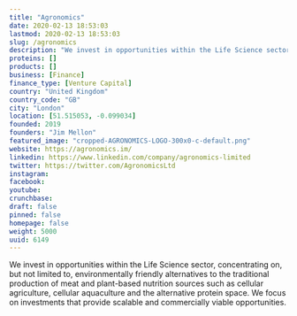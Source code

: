 ```yaml
---
title: "Agronomics"
date: 2020-02-13 18:53:03
lastmod: 2020-02-13 18:53:03
slug: /agronomics
description: "We invest in opportunities within the Life Science sector, concentrating on, but not limited to, environmentally friendly alternatives to the traditional production of meat and plant-based nutrition sources such as cellular agriculture, cellular aquaculture and the alternative protein space. We focus on investments that provide scalable and commercially viable opportunities."
proteins: []
products: []
business: [Finance]
finance_type: [Venture Capital]
country: "United Kingdom"
country_code: "GB"
city: "London"
location: [51.515053, -0.099034]
founded: 2019
founders: "Jim Mellon"
featured_image: "cropped-AGRONOMICS-LOGO-300x0-c-default.png"
website: https://agronomics.im/
linkedin: https://www.linkedin.com/company/agronomics-limited
twitter: https://twitter.com/AgronomicsLtd
instagram: 
facebook: 
youtube: 
crunchbase: 
draft: false
pinned: false
homepage: false
weight: 5000
uuid: 6149
---
```

We invest in opportunities within the Life Science sector, concentrating on, but not limited to, environmentally friendly alternatives to the traditional production of meat and plant-based nutrition sources such as cellular agriculture, cellular aquaculture and the alternative protein space. We focus on investments that provide scalable and commercially viable opportunities.
